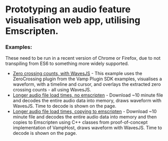 # Prototyping an audio feature visualisation web app, utilising Emscripten.

### Examples:
These need to be run in a recent version of Chrome or Firefox, due to not transpiling from ES6 to something more widely supported.
* [Zero crossing counts, with WavesJS](https://lucasthompson.github.io/vamp-js-experiments/sv-app-proto.html) - This example uses the ZeroCrossing plugin from the Vamp Plugin SDK examples, visualises a waveform, with a timeline and cursor, and overlays the extracted zero crossing counts - all using WavesJS.
* [Longer audio file load times, no emscripten](https://lucasthompson.github.io/vamp-js-experiments/test-load-large-audio-no-vamp.html) - Download ~10 minute file and decodes the entire audio data into memory, draws waveform with WavesJS. Time to decode is shown on the page.
* [Longer audio file load times, copying to emscripten](https://lucasthompson.github.io/vamp-js-experiments/test-load-large-audio-buffer-vamp.html) - Download ~10 minute file and decodes the entire audio data into memory and then copies to Emscripten using C++ classes from proof-of-concept implementation of VampHost, draws waveform with WavesJS. Time to decode is shown on the page.
